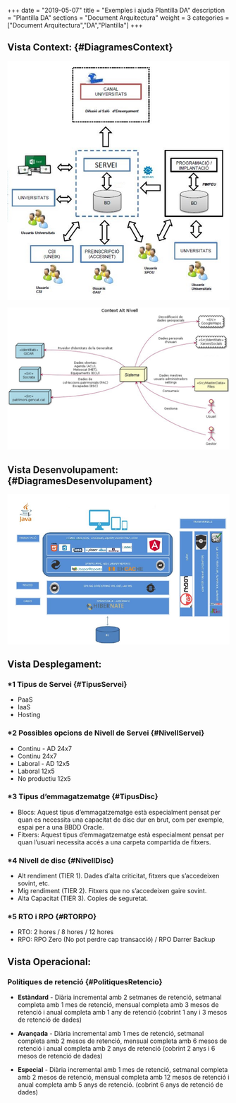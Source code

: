 +++
date        = "2019-05-07"
title       = "Exemples i ajuda Plantilla DA"
description = "Plantilla DA"
sections    = "Document Arquitectura"
weight      = 3
categories  = ["Document Arquitectura","DA","Plantilla"]
+++

## Vista Context: {#DiagramesContext}

![Exemple Diagrama Context 1](/images/PlantillaDA/Exemple_Context.JPG)

![Exemple Diagrama Context 2](/images/PlantillaDA/Exemple_Context_2.JPG)

## Vista Desenvolupament: {#DiagramesDesenvolupament}

![Exemple Diagrama Desenvolupament 1](/images/PlantillaDA/Exemple_Diagrama_Desenvolupament.JPG)

## Vista Desplegament:
### *1 Tipus de Servei {#TipusServei}
- PaaS
- IaaS
- Hosting

### *2 Possibles opcions de Nivell de Servei {#NivellServei}
- Continu - AD	24x7   
- Continu	24x7
- Laboral - AD	12x5
- Laboral	12x5
- No productiu	12x5

### *3 Tipus d’emmagatzematge {#TipusDisc}
- Blocs: Aquest tipus d’emmagatzematge està especialment pensat per quan es necessita una capacitat de disc dur en brut, com per exemple, espai per a una BBDD Oracle.
- Fitxers: Aquest tipus d’emmagatzematge està especialment pensat per quan l’usuari necessita accés a una carpeta compartida de fitxers.

### *4 Nivell de disc  {#NivellDisc}
- Alt rendiment (TIER 1). Dades d’alta criticitat, fitxers que s’accedeixen sovint, etc.
- Mig rendiment (TIER 2). Fitxers que no s’accedeixen gaire sovint. 
- Alta Capacitat (TIER 3). Copies de seguretat.

### *5 RTO i RPO {#RTORPO}
- RTO: 2 hores / 8  hores / 12 hores
- RPO: RPO Zero (No pot perdre cap transacció) /  RPO Darrer Backup

## Vista Operacional:

### Polítiques de retenció {#PolitiquesRetencio}

- **Estàndard** - Diària incremental amb 2 setmanes de retenció, setmanal completa amb 1 mes de retenció, mensual completa amb 3 mesos de retenció i anual completa amb 1 any de retenció (cobrint 1 any i 3 mesos de retenció de dades)

- **Avançada** - Diària incremental amb 1 mes de retenció, setmanal completa amb 2 mesos de retenció, mensual completa amb 6 mesos de retenció i anual completa amb 2 anys de retenció (cobrint 2 anys i 6 mesos de retenció de dades)

- **Especial** - Diària incremental amb 1 mes de retenció, setmanal completa amb 2 mesos de retenció, mensual completa amb 12 mesos de retenció i anual completa amb 5 anys de retenció. (cobrint 6 anys de retenció de dades)
